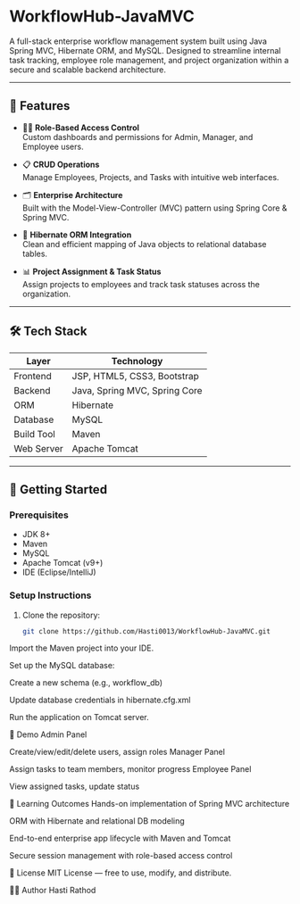 # WorkflowHub-JavaMVC

A full-stack enterprise workflow management system built using Java Spring MVC, Hibernate ORM, and MySQL. Designed to streamline internal task tracking, employee role management, and project organization within a secure and scalable backend architecture.

---

## 📌 Features

- 🧑‍💼 **Role-Based Access Control**  
  Custom dashboards and permissions for Admin, Manager, and Employee users.

- 📋 **CRUD Operations**  
  Manage Employees, Projects, and Tasks with intuitive web interfaces.

- 🗂 **Enterprise Architecture**  
  Built with the Model-View-Controller (MVC) pattern using Spring Core & Spring MVC.

- 🔄 **Hibernate ORM Integration**  
  Clean and efficient mapping of Java objects to relational database tables.

- 📊 **Project Assignment & Task Status**  
  Assign projects to employees and track task statuses across the organization.

---

## 🛠 Tech Stack

| Layer         | Technology                      |
|---------------|----------------------------------|
| Frontend      | JSP, HTML5, CSS3, Bootstrap      |
| Backend       | Java, Spring MVC, Spring Core    |
| ORM           | Hibernate                        |
| Database      | MySQL                            |
| Build Tool    | Maven                            |
| Web Server    | Apache Tomcat                    |

---

## 🚀 Getting Started

### Prerequisites

- JDK 8+
- Maven
- MySQL
- Apache Tomcat (v9+)
- IDE (Eclipse/IntelliJ)

### Setup Instructions

1. Clone the repository:
   ```bash
   git clone https://github.com/Hasti0013/WorkflowHub-JavaMVC.git
Import the Maven project into your IDE.

Set up the MySQL database:

Create a new schema (e.g., workflow_db)

Update database credentials in hibernate.cfg.xml

Run the application on Tomcat server.

🧪 Demo
Admin Panel

Create/view/edit/delete users, assign roles
Manager Panel

Assign tasks to team members, monitor progress
Employee Panel

View assigned tasks, update status

🧠 Learning Outcomes
Hands-on implementation of Spring MVC architecture

ORM with Hibernate and relational DB modeling

End-to-end enterprise app lifecycle with Maven and Tomcat

Secure session management with role-based access control

📄 License
MIT License — free to use, modify, and distribute.

🙋‍♀️ Author
Hasti Rathod
